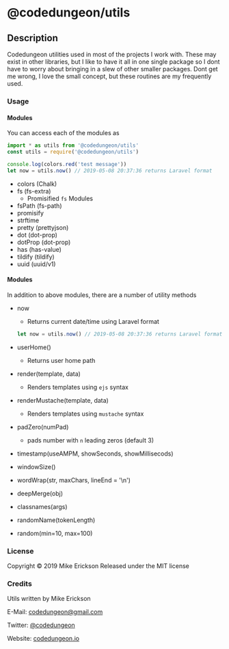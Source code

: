 # @codedungeon/utils

## Description

Codedungeon utilities used in most of the projects I work with. These may exist in other libraries, but I like to have it all in one single package so I dont have to worry about bringing in a slew of other smaller packages.
Dont get me wrong, I love the small concept, but these routines are my frequently used.

### Usage

#### Modules

You can access each of the modules as

```js
import * as utils from '@codedungeon/utils'
const utils = require('@codedungeon/utils')

console.log(colors.red('test message'))
let now = utils.now() // 2019-05-08 20:37:36 returns Laravel format
```

- colors (Chalk)
- fs (fs-extra)
  - Promisified `fs` Modules
- fsPath (fs-path)
- promisify
- strftime
- pretty (prettyjson)
- dot (dot-prop)
- dotProp (dot-prop)
- has (has-value)
- tildify (tildify)
- uuid (uuid/v1)

#### Modules

In addition to above modules, there are a number of utility methods

- now
  - Returns current date/time using Laravel format

  ```js
  let now = utils.now() // 2019-05-08 20:37:36 returns Laravel format
  ```

- userHome()
  - Returns user home path
- render(template, data)
  - Renders templates using `ejs` syntax
- renderMustache(template, data)
  - Renders templates using `mustache` syntax
- padZero(numPad)
  - pads number with `n` leading zeros (default 3)
- timestamp(useAMPM, showSeconds, showMillisecods)
- windowSize()
- wordWrap(str, maxChars, lineEnd = '\n')
- deepMerge(obj)
- classnames(args)
- randomName(tokenLength)
- random(min=10, max=100)

### License

Copyright &copy; 2019 Mike Erickson
Released under the MIT license

### Credits

Utils written by Mike Erickson

E-Mail: [codedungeon@gmail.com](mailto:codedungeon@gmail.com)

Twitter: [@codedungeon](http://twitter.com/codedungeon)

Website: [codedungeon.io](http://codedungeon.io)
